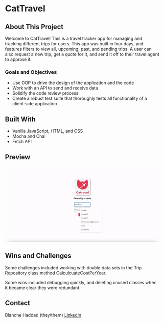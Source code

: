 # CatTravel

## About This Project

Welcome to CatTravel! This is a travel tracker app for managing and tracking different trips for users. This app was built in four days, and features filters to view all, upcoming, past, and pending trips. A user can also request a new trip, get a quote for it, and send it off to their travel agent to approve it.

### Goals and Objectives

- Use OOP to drive the design of the application and the code
- Work with an API to send and receive data
- Solidify the code review process
- Create a robust test suite that thoroughly tests all functionality of a client-side application

## Built With

- Vanilla JavaScript, HTML, and CSS
- Mocha and Chai
- Fetch API

## Preview

![gif](./src/images/CatTravel.gif)

## Wins and Challenges

Some challenges included working with double data sets in the Trip Repository class method CalculcuateCostPerYear.

Some wins included debugging quickly, and deleting unused classes when it became clear they were redundant. 

## Contact
Blanche Haddad (they/them)
[LinkedIn](https://www.linkedin.com/in/blanche-haddad-denver/)
